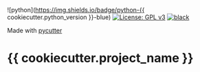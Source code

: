 ![python](https://img.shields.io/badge/python-{{ cookiecutter.python_version }}-blue)
[![License: GPL v3](https://img.shields.io/badge/License-GPLv3-blue.svg)](LICENSE)
[![black](https://img.shields.io/badge/code%20style-black-000000.svg)](https://github.com/psf/black)

Made with [pycutter](http://github.com/mrhallak/pycutter)


# {{ cookiecutter.project_name }}
